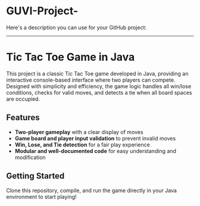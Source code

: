 # GUVI-Project-
Here's a description you can use for your GitHub project:

---

# Tic Tac Toe Game in Java

This project is a classic Tic Tac Toe game developed in Java, providing an interactive console-based interface where two players can compete. Designed with simplicity and efficiency, the game logic handles all win/lose conditions, checks for valid moves, and detects a tie when all board spaces are occupied. 

## Features
- **Two-player gameplay** with a clear display of moves
- **Game board and player input validation** to prevent invalid moves
- **Win, Lose, and Tie detection** for a fair play experience
- **Modular and well-documented code** for easy understanding and modification

## Getting Started
Clone this repository, compile, and run the game directly in your Java environment to start playing!

